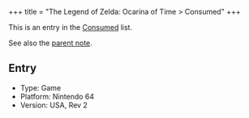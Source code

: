 +++
title = "The Legend of Zelda: Ocarina of Time > Consumed"
+++

This is an entry in the [Consumed](@/notes/Consumption/Consumed.md) list.

See also the [parent note](@/notes/The_Legend_of_Zelda_Ocarina_of_Time/_index.md).

## Entry

- Type: Game
- Platform: Nintendo 64
- Version: USA, Rev 2
